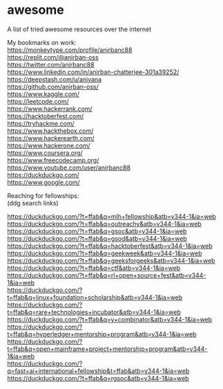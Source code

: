 # awesome
A list of tried awesome resources over the internet
    
    
My bookmarks on work:     
https://monkeytype.com/profile/anirbanc88  
https://replit.com/@anirban-oss   
https://twitter.com/anirbanc88   
https://www.linkedin.com/in/anirban-chatterjee-301a39252/   
https://deepstash.com/u/anivana   
https://github.com/anirban-oss/     
https://www.kaggle.com/     
https://leetcode.com/     
https://www.hackerrank.com/     
https://hacktoberfest.com/      
https://tryhackme.com/      
https://www.hackthebox.com/     
https://www.hackerearth.com/      
https://www.hackerone.com/      
https://www.coursera.org/     
https://www.freecodecamp.org/     
https://www.youtube.com/user/anirbanc88     
https://duckduckgo.com/     
https://www.google.com/     


Reaching for fellowships:     
(ddg search links)      

https://duckduckgo.com/?t=ffab&q=mlh+fellowship&atb=v344-1&ia=web       
https://duckduckgo.com/?t=ffab&q=outreachy&atb=v344-1&ia=web      
https://duckduckgo.com/?t=ffab&q=gsoc&atb=v344-1&ia=web     
https://duckduckgo.com/?t=ffab&q=gsod&atb=v344-1&ia=web     
https://duckduckgo.com/?t=ffab&q=hacktoberfest&atb=v344-1&ia=web      
https://duckduckgo.com/?t=ffab&q=geekweek&atb=v344-1&ia=web       
https://duckduckgo.com/?t=ffab&q=geeksforgeeks&atb=v344-1&ia=web          
https://duckduckgo.com/?t=ffab&q=ctf&atb=v344-1&ia=web      
https://duckduckgo.com/?t=ffab&q=rl+open+source+fest&atb=v344-1&ia=web      
https://duckduckgo.com/?t=ffab&q=linux+foundation+scholarship&atb=v344-1&ia=web       
https://duckduckgo.com/?t=ffab&q=rare+technologies+incubator&atb=v344-1&ia=web        
https://duckduckgo.com/?t=ffab&q=y+combinator&atb=v344-1&ia=web       
https://duckduckgo.com/?t=ffab&q=hyperledger+mentorship+program&atb=v344-1&ia=web       
https://duckduckgo.com/?t=ffab&q=open+mainframe+project+mentorship+program&atb=v344-1&ia=web      
https://duckduckgo.com/?q=fast+ai+international+fellowship&t=ffab&atb=v344-1&ia=web     
https://duckduckgo.com/?t=ffab&q=rgsoc&atb=v344-1&ia=web
